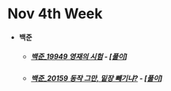 # Nov 4th Week

- #### 백준

  - ##### [백준_19949 영재의 시험](https://www.acmicpc.net/problem/19949) - [[풀이](https://github.com/catch4/Song/blob/master/2020/nov_4th_week/19949.cpp)]

  - ##### [백준_20159 동작 그만, 밑장 빼기냐?](https://www.acmicpc.net/problem/20159) - [[풀이](https://github.com/catch4/Song/blob/master/2020/nov_4th_week/20159.cpp)]

